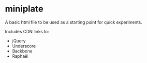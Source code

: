 miniplate
=========

A basic html file to be used as a starting point for quick experiments.

Includes CDN links to:

* jQuery
* Underscore
* Backbone 
* Raphaël 
